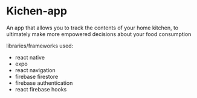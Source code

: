 # Kichen-app

An app that allows you to track the contents of your home kitchen, to
ultimately make more empowered decisions about your food consumption

libraries/frameworks used:

- react native
- expo
- react navigation
- firebase firestore
- firebase authentication
- react firebase hooks
